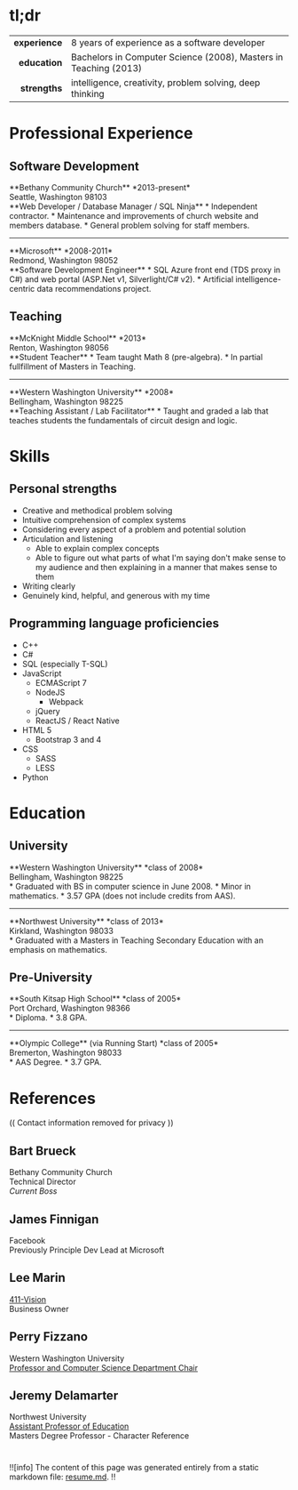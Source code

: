 tl;dr
=====

|                |                                                                  |
| --------------:|:---------------------------------------------------------------- |
| **experience** | 8 years of experience as a software developer                    |
| **education**  | Bachelors in Computer Science (2008), Masters in Teaching (2013) |
| **strengths**  | intelligence, creativity, problem solving, deep thinking         |

Professional Experience
=======================

Software Development
--------------------

<div class="title">**Bethany Community Church** *2013-present*</div>
Seattle, Washington 98103
<div class="job">
**Web Developer / Database Manager / SQL Ninja**
*   Independent contractor.
*   Maintenance and improvements of church website and members database.
*   General problem solving for staff members.
</div>
</div>

---

<div class="title">**Microsoft** *2008-2011*</div>
Redmond, Washington 98052  
<div class="job">
**Software Development Engineer**
*   SQL Azure front end (TDS proxy in C#) and web portal (ASP.Net v1, Silverlight/C# v2).
*   Artificial intelligence-centric data recommendations project.
</div>

Teaching
--------

<div class="title">**McKnight Middle School** *2013*</div>
Renton, Washington 98056  
<div class="job">
**Student Teacher**
*   Team taught Math 8 (pre-algebra).
*   In partial fullfillment of Masters in Teaching.
</div>

---

<div class="title">**Western Washington University** *2008*</div>
Bellingham, Washington 98225  
<div class="job">
**Teaching Assistant / Lab Facilitator**  
*   Taught and graded a lab that teaches students the fundamentals of circuit design and logic.
</div>


Skills
======

Personal strengths
------------------

*   Creative and methodical problem solving
*   Intuitive comprehension of complex systems
*   Considering every aspect of a problem and potential solution
*   Articulation and listening
    *   Able to explain complex concepts
    *   Able to figure out what parts of what I'm saying don't make sense to my audience and then explaining in a 
        manner that makes sense to them
*   Writing clearly
*   Genuinely kind, helpful, and generous with my time

Programming language proficiencies
----------------------------------

*   C++
*   C#
*   SQL (especially T-SQL)
*   JavaScript
    -   ECMAScript 7
    -   NodeJS
        *   Webpack
    -   jQuery
    -   ReactJS / React Native
*   HTML 5
    -   Bootstrap 3 and 4
*   CSS
    -   SASS
    -   LESS
*   Python

Education
=========

University
----------

<div class="title">**Western Washington University** *class of 2008*</div>
Bellingham, Washington 98225  
<div class="job">
*   Graduated with BS in computer science in June 2008.
*   Minor in mathematics.
*   3.57 GPA (does not include credits from AAS).
</div>

---

<div class="title">**Northwest University** *class of 2013*</div>
Kirkland, Washington 98033  
<div class="job">
*   Graduated with a Masters in Teaching Secondary Education with an emphasis on mathematics.
</div>

Pre-University
--------------

<div class="title">**South Kitsap High School** *class of 2005*</div>
Port Orchard, Washington 98366  
<div class="job">
*   Diploma.
*   3.8 GPA.
</div>

---

<div class="title"><span>**Olympic College** (via Running Start)</span> *class of 2005*</div>
Bremerton, Washington 98033  
<div class="job">
*   AAS Degree.
*   3.7 GPA.
</div>

References
==========

(( Contact information removed for privacy ))

Bart Brueck
-----------

Bethany Community Church  
Technical Director  
*Current Boss*

James Finnigan
--------------

Facebook  
Previously Principle Dev Lead at Microsoft

Lee Marin
---------

[411-Vision](http://411-vision.com/)  
Business Owner

Perry Fizzano
-------------

Western Washington University  
[Professor and Computer Science Department Chair](https://cse.wwu.edu/computer-science/fizzanp)

Jeremy Delamarter
-----------------

Northwest University  
[Assistant Professor of Education](https://www.northwestu.edu/education/faculty/jeremy-delamarter/)  
Masters Degree Professor - Character Reference

# 

!![info]
The content of this page was generated entirely from a static markdown file:
[resume.md](https://github.com/dfoverdx/resume/blob/master/resume.md).
!!